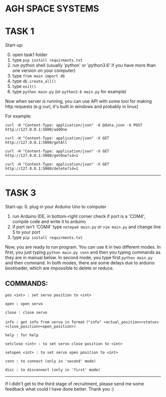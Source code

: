 # AGH SPACE SYSTEMS 


TASK 1
======

Start-up: 

0. open task1 folder
1. type `pip install requirments.txt`
2. run python shell (usually 'python' or 'python3.6' if you have more than one version on your computer)
3. type `from main import db`
4. type `db.create_all()`
5. type `exit()`
6. type `python main.py` (or `python3.6 main.py` for example)

Now when server is running, you can use API with some tool for making http requests (e.g curl, it's built in windows and probably in linux)

For example:

`curl -H "Content-Type: application/json" -d @data.json -X POST http://127.0.0.1:5000/addOne`

`curl -H "Content-Type: application/json" -X GET http://127.0.0.1:5000/getAll`

`curl -H "Content-Type: application/json" -X GET http://127.0.0.1:5000/getOne?id=1`

`curl -H "Content-Type: application/json" -X GET http://127.0.0.1:5000/delete?id=1`

___

TASK 3
======

Start-up: 
0. plug in your Arduino Uno to computer
1. run Arduino IDE, in bottom-right corner check if port is a 'COM4', compile code and write it to arduino
2. if port isn't 'COM4' type `notepad main.py` or `vim main.py` and change line 5 to your port
3. type `pip install requirments.txt`

Now, you are ready to run program. You can use it in two different modes. In first, you just typing `python main.py conn` and then you typing commands as they are in manual below. In second mode, you type first `python main.py` and then command. In both modes, there are some delays due to arduino bootloader, which are impossible to delete or reduce.

## COMMANDS:

`pos <int> : set servo position to <int>`

`open : open servo`

`close : close servo`

`info : get info from servo in format`
	  `("info" <actual_position><status><close_position><open_position>)`
    
`help : for help`

`setclose <int> : to set servo close position to <int>`

`setopen <int> : to set servo open position to <int>`

`conn : to connect (only in 'second' mode)`

`disc : to disconnect (only in 'first' mode)`

___

If I didn't get to the third stage of recruitment, please send me some feedback what could I have done better. Thank you :)











